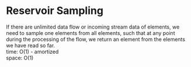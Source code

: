 # Reservoir Sampling
If there are unlimited data flow or incoming stream data of elements, we need to sample one elements from all elements, such that at any point during the processing of the flow, we return an element from the elements we have read so far.<br>
time: O(1) - amortized<br>
space: O(1)

